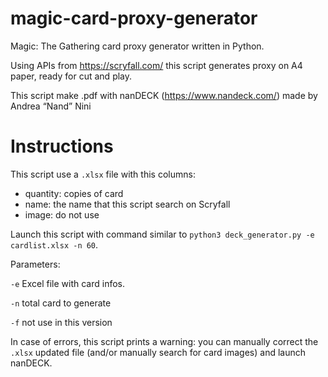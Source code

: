 # magic-card-proxy-generator
Magic: The Gathering card proxy generator written in Python.

Using APIs from https://scryfall.com/ this script generates proxy on A4 paper, ready for cut and play.

This script make .pdf with nanDECK (https://www.nandeck.com/) made by Andrea “Nand” Nini

# Instructions

This script use a `.xlsx` file with this columns:
- quantity: copies of card
- name: the name that this script search on Scryfall
- image: do not use

Launch this script with command similar to `python3 deck_generator.py -e cardlist.xlsx -n 60`.

Parameters:

`-e` Excel file with card infos.

`-n` total card to generate

`-f` not use in this version

In case of errors, this script prints a warning: you can manually correct the `.xlsx` updated file (and/or manually search for card images) and launch nanDECK.
